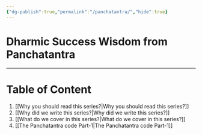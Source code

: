 ```yaml
---
{"dg-publish":true,"permalink":"/panchatantra/","hide":true}
---
```



# Dharmic Success Wisdom from Panchatantra

---

# Table of Content

1. [[Why you should read this series?\|Why you should read this series?]]
2. [[Why did we write this series?\|Why did we write this series?]]
3. [[What do we cover in this series?\|What do we cover in this series?]]
4. [[The Panchatantra code Part-1\|The Panchatantra code Part-1]]

